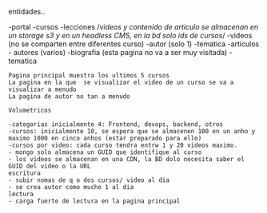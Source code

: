 entidades.. 

-portal
    -cursos
        -lecciones  /*videos y contenido de articulo se almacenan en un storage s3 y en un headless CMS, en la bd solo  ids de cursos*/
            -videos (no se comparten entre diferentes curso)
                -autor (solo 1)
                -tematica
            -articulos
        - autores (varios)
            -biografia (esta pagina no va a ser muy visitada)
    -tematica
    
    Pagina principal muestra los ultimos 5 cursos
    La pagina en la que  se visualizar el video de un curso se va a visualizar a menudo
    La pagina de autor no tan a menudo

    Volumetricos

    -categorias inicialmente 4: Frontend, devops, backend, otros
    -cursos: inicialmente 10, se espera que se almacenen 100 en un anho y maximo 1000 en cinco anhos (estar preparado para ello)
    -cursos por video: cada curso tendra entrw 1 y 20 videos maximo.
    - mongo solo almacena un GUID que identifique al curso
    - los videos se almacenan en una CDN, la BD dolo necesita saber el GUID del video o la URL
    escritura
    - subir nomas de q o dos cursos/ video al dia
    - se crea autor como mucho 1 al dia
    lectura
    - carga fuerte de lectura en la pagina principal

